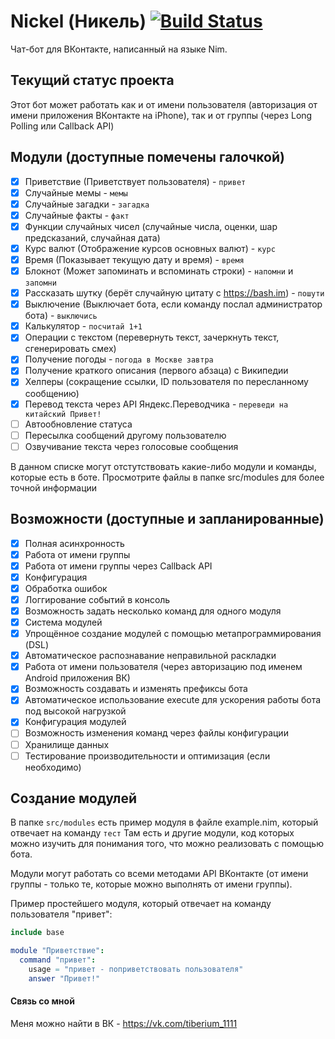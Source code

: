 Nickel (Никель) [![Build Status](https://travis-ci.org/Yardanico/Nickel.svg?branch=master)](https://travis-ci.org/Yardanico/Nickel)
======

Чат-бот для ВКонтакте, написанный на языке Nim.

## Текущий статус проекта
Этот бот может работать как и от имени пользователя (авторизация от имени приложения ВКонтакте на iPhone), так и от группы (через Long Polling или Callback API)

## Модули (доступные помечены галочкой)
- [x] Приветствие (Приветствует пользователя) - `привет`
- [x] Случайные мемы - `мемы`
- [x] Случайные загадки - `загадка`
- [x] Случайные факты - `факт`
- [x] Функции случайных чисел (случайные числа, оценки, шар предсказаний, случайная дата)
- [x] Курс валют (Отображение курсов основных валют) - `курс`
- [x] Время (Показывает текущую дату и время) - `время`
- [x] Блокнот (Может запоминать и вспоминать строки) - `напомни` и `запомни`
- [x] Рассказать шутку (берёт случайную цитату с https://bash.im) - `пошути`
- [x] Выключение (Выключает бота, если команду послал администратор бота) - `выключись`
- [x] Калькулятор - `посчитай 1+1`
- [x] Операции с текстом (перевернуть текст, зачеркнуть текст, сгенерировать смех)
- [x] Получение погоды - `погода в Москве завтра`
- [x] Получение краткого описания (первого абзаца) с Википедии
- [x] Хелперы (сокращение ссылки, ID пользователя по пересланному сообщению)
- [x] Перевод текста через API Яндекс.Переводчика - `переведи на китайский Привет!`
- [ ] Автообновление статуса
- [ ] Пересылка сообщений другому пользователю
- [ ] Озвучивание текста через голосовые сообщения

В данном списке могут отстутствовать какие-либо модули и команды, которые есть в боте.
Просмотрите файлы в папке src/modules для более точной информации

## Возможности (доступные и запланированные)
- [x] Полная асинхронность
- [x] Работа от имени группы
- [x] Работа от имени группы через Callback API
- [x] Конфигурация
- [x] Обработка ошибок
- [x] Логгирование событий в консоль
- [x] Возможность задать несколько команд для одного модуля
- [x] Система модулей
- [x] Упрощённое создание модулей с помощью метапрограммирования (DSL)
- [x] Автоматическое распознавание неправильной раскладки
- [x] Работа от имени пользователя (через авторизацию под именем Android приложения ВК)
- [x] Возможность создавать и изменять префиксы бота
- [x] Автоматическое использование execute для ускорения работы бота под высокой нагрузкой
- [x] Конфигурация модулей
- [ ] Возможность изменения команд через файлы конфигурации
- [ ] Хранилище данных
- [ ] Тестирование производительности и оптимизация (если необходимо)

## Создание модулей
В папке `src/modules` есть пример модуля в файле example.nim, который отвечает на команду `тест`
Там есть и другие модули, код которых можно изучить для понимания того, что можно реализовать с помощью бота.

Модули могут работать со всеми методами API ВКонтакте (от имени группы - только те, которые можно выполнять от имени группы).

Пример простейшего модуля, который отвечает на команду пользователя "привет":
```nim
include base

module "Приветствие":
  command "привет":
    usage = "привет - поприветствовать пользователя"
    answer "Привет!"
```
#### Связь со мной
Меня можно найти в ВК - https://vk.com/tiberium_1111

